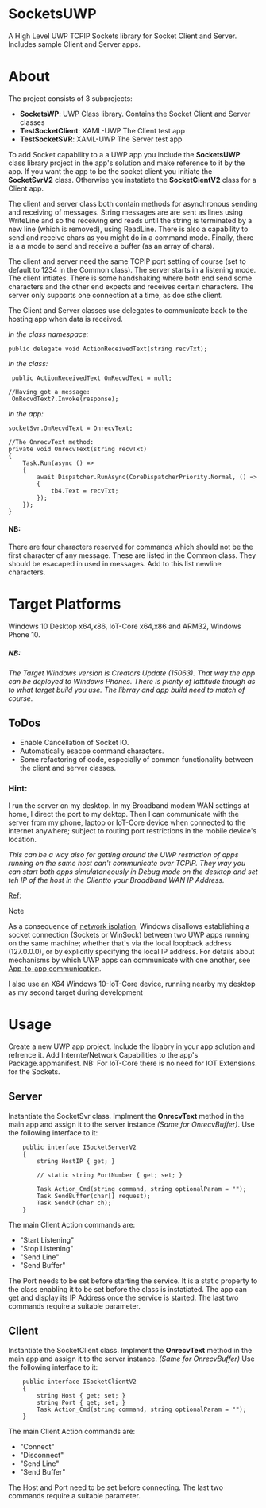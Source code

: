# SocketsUWP
A High Level UWP TCPIP Sockets library for Socket Client and Server. Includes sample Client and Server apps.

# About
The project consists of 3 subprojects:
- **SocketsWP**: UWP Class library. Contains the Socket Client and Server classes
- **TestSocketClient**: XAML-UWP The Client test app
- **TestSocketSVR**: XAML-UWP The Server test app

To add Socket capability to a a UWP app you include the **SocketsUWP** class library project in the app's solution 
and make reference to it by the app. If you want the app to be the socket client you initiate the **SocketSvrV2** class. 
Otherwise you instatiate the **SocketCientV2** class for a Client app.

The client and server class both contain methods for asynchronous sending and receiving of messages.
String messages are are sent as lines using WriteLine and so the receiving end reads until the string is terminated by a new line (which is removed), using ReadLine. There is also a capability to send and receive chars as you might do in a command mode.
Finally, there is a a mode to send and receive a buffer (as an array of chars). 

The client and server need the same TCPIP port setting of course (set to default to 1234 in the Common class). The server starts in a listening mode. The client intiates. There is some handshaking where both end send some characters and the other end expects and receives certain characters. 
The server only supports one connection at a time, as doe sthe client.

The Client and Server classes use delegates to communicate back to the hosting app when data is received.

*In the class namespace:*
```
public delegate void ActionReceivedText(string recvTxt);
```
*In the class:*

```
 public ActionReceivedText OnRecvdText = null;

//Having got a message:
 OnRecvdText?.Invoke(response);
```
*In the app:*
```
socketSvr.OnRecvdText = OnrecvText;

//The OnrecvText method:
private void OnrecvText(string recvTxt)
{
    Task.Run(async () =>
    {
        await Dispatcher.RunAsync(CoreDispatcherPriority.Normal, () =>
        {
            tb4.Text = recvTxt;
        });
    });
}
```

#### NB:
There are four characters reserved for commands which should not be the first character of any message. These are listed in the Common class.
They should be esacaped in used in messages. Add to this list newline characters.

# Target Platforms
Windows 10 Desktop x64,x86, IoT-Core x64,x86 and ARM32, Windows Phone 10.

##### *NB:*
*The Target Windows version is Creators Update (15063). That way the app can be deployed to Windows Phones.
There is plenty of lattitude though as to what target build you use. The librray and app build need to match of course.*

## ToDos
- Enable Cancellation of Socket IO.
- Automatically esacpe command characters.
- Some refactoring of code, especially of common functionality between the client and server classes.

### Hint:
I run the server on my desktop. 
In my Broadband modem WAN settings at home, I direct the port to my dektop. 
Then I can communicate with the server from my phone, laptop or IoT-Core device when connected to the internet anywhere; subject to routing port restrictions in the mobile device's location.

*This can be a way also for getting around the UWP restriction of apps running on the same host can't communicate over TCPIP. They way you can start both apps simulataneously in Debug mode on the desktop and set teh IP of the host in the Clientto your Broadband WAN IP Address.*

[Ref:](https://docs.microsoft.com/en-us/windows/uwp/networking/sockets)
> [!NOTE]
> As a consequence of [network isolation](https://msdn.microsoft.com/library/windows/apps/hh770532.aspx), Windows disallows establishing a socket connection (Sockets or WinSock) between two UWP apps running on the same machine; whether that's via the local loopback address (127.0.0.0), or by explicitly specifying the local IP address. For details about mechanisms by which UWP apps can communicate with one another, 
> see [App-to-app communication](https://docs.microsoft.com/en-us/windows/uwp/app-to-app/index).

I also use an X64 Windows 10-IoT-Core device, running nearby my desktop as my second target during development

# Usage
Create a new UWP app project. Include the libabry in your app solution and refrence it. Add Internte/Network Capabilities to the app's Package.appmanifest. NB: For IoT-Core there is no need for IOT Extensions. for the Sockets.

## Server
Instantiate the SocketSvr class. 
Implment the **OnrecvText** method in the main app and assign it to the server instance *(Same for OnrecvBuffer)*.
Use the following interface to it:
```
    public interface ISocketServerV2
    {
        string HostIP { get; }

        // static string PortNumber { get; set; }

        Task Action_Cmd(string command, string optionalParam = "");
        Task SendBuffer(char[] request);
        Task SendCh(char ch);
    }
```
The main Client Action commands  are:
- "Start Listening"
- "Stop Listening"
- "Send Line"
- "Send Buffer"

The Port needs to be set before starting the service. 
It is a static property to the class enabling it to be set before the class is instatiated. The app can get and display its IP Address once the service is started.
The last two commands require a suitable parameter.

## Client
Instantiate the SocketClient class. 
Implment the **OnrecvText** method in the main app and assign it to the server instance. *(Same for OnrecvBuffer)*
Use the following interface to it:
```
    public interface ISocketClientV2
    {
        string Host { get; set; }
        string Port { get; set; }
        Task Action_Cmd(string command, string optionalParam = "");
    }
```
The main Client Action commands  are:
- "Connect"
- "Disconnect"
- "Send Line"
- "Send Buffer"

The Host and Port need to be set before connecting. 
The last two commands require a suitable parameter.
